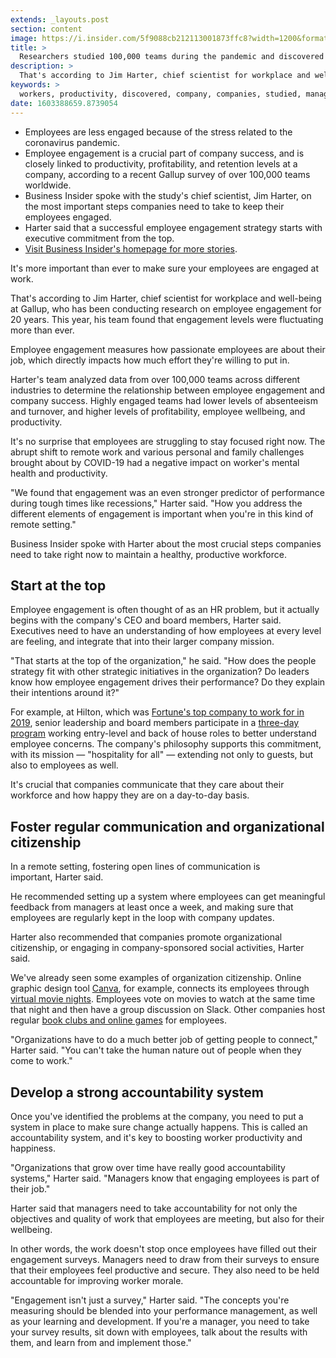 ```yaml
--- 
extends: _layouts.post 
section: content 
image: https://i.insider.com/5f9088cb212113001873ffc8?width=1200&format=jpeg 
title: > 
  Researchers studied 100,000 teams during the pandemic and discovered 3 critical strategies for boosting worker's productivity and happiness right now 
description: > 
  That's according to Jim Harter, chief scientist for workplace and well-being at Gallup, who has been conducting research on employee engagement for 20 years.This year, his team found that engagement levels were fluctuating more than ever.Employee engagement measures how passionate employees are about their job, which directly impacts how much effort they're willing to put in.Harter's team analyzed data from over 100,000 teams across different industries to determine the relationship between employee engagement and company success.Business Insider spoke with Harter about the most crucial steps companies need to take right now to maintain a healthy, productive workforce. 
keywords: > 
  workers, productivity, discovered, company, companies, studied, managers, right, employee, pandemic, teams, levels, strategies, employees, work, happiness, researchers, engagement, harter, need 
date: 1603388659.8739054 
--- 
```

<div><ul class="summary-list">
<li>Employees are less engaged because of the stress related to the coronavirus pandemic.&#160;</li>
<li>Employee engagement is a crucial part of company success, and is closely linked to productivity, profitability, and retention levels at a company, according to a recent Gallup survey of over 100,000 teams worldwide.</li>
<li>Business Insider spoke with the study's chief scientist, Jim Harter, on the most important steps companies need to take to keep their employees engaged.&#160;</li>
<li>Harter said that a successful employee engagement strategy starts with executive commitment from the top.&#160;</li>
<li><a href="https://www.businessinsider.com/?hprecirc-bullet">Visit Business Insider's homepage for more stories</a>.</li>
</ul>
<p id="gpt-post-careers-mobile_in_post_ad-fluid-1" class="ad ad-wrapper fluid in-post only-mobile"></p>

<p id="gpt-post-careers-desktop_in_post_ad-fluid-1" class="ad ad-wrapper fluid in-post only-desktop"></p>
<p>It's more important than ever to make sure your employees are engaged at work.&#160;</p><p>That's according to Jim Harter, chief scientist for workplace and well-being at Gallup, who has been conducting research on employee engagement for 20 years. This year, his team found that engagement levels were fluctuating more than ever.&#160;</p><p>Employee engagement measures how passionate employees are about their job, which directly impacts how much effort they're willing to put in.</p><p>Harter's team analyzed data from over 100,000 teams across different industries to determine the relationship between employee engagement and company success.&#160;Highly engaged teams had lower levels of absenteeism and turnover, and higher levels of profitability, employee wellbeing, and productivity.&#160;</p><p>It's no surprise that employees are struggling to stay focused right now. The abrupt shift to remote work and various personal and family challenges brought about by COVID-19 had a negative impact on worker's mental health and productivity.&#160;</p><p>"We found that engagement was an even stronger predictor of performance during tough times like recessions," Harter said. "How you address the different elements of engagement is important when you're in this kind of remote setting."&#160;</p><p>Business Insider spoke with Harter about the most crucial steps companies need to take right now to maintain a healthy, productive workforce.&#160;</p><h2>Start at the top&#160;</h2><p>Employee engagement is often thought of as an HR problem, but it actually begins with the company's CEO and board members, Harter said. Executives need to have an understanding of how employees at every level are feeling, and integrate that into their larger company mission.&#160;</p>
<p id="gpt-post-careers-mobile_in_post_ad-fluid-2" class="ad ad-wrapper fluid in-post only-mobile"></p>

<p id="gpt-post-careers-desktop_in_post_ad-fluid-2" class="ad ad-wrapper fluid in-post only-desktop"></p>
<p>"That starts at the top of the organization," he said. "How does the people strategy fit with other strategic initiatives in the organization? Do leaders know how employee engagement drives their performance? Do they explain their intentions around it?"&#160;</p><p>For example, at Hilton, which was <a href="https://www.greatplacetowork.com/best-workplaces/100-best/2019">Fortune's top company to work for in 2019</a>, senior leadership and board members participate in a <a href="https://www.forbes.com/sites/danabrownlee/2019/09/04/how-the-best-companies-to-work-for-engage-employees-and-retain-top-talent/#6cca33d11eca">three-day program</a> working entry-level and back of house roles to better understand employee concerns. The company's philosophy supports this commitment, with its mission &#8212; "hospitality for all" &#8212; extending not only to guests, but also to employees as well.&#160;</p><p>It's crucial that companies communicate that they care about their workforce and how happy they are on a day-to-day basis.&#160;</p><h2>Foster regular communication and organizational citizenship</h2><p>In a remote setting, fostering open lines of communication is important,&#160;Harter said.</p><p>He recommended setting up a system where employees can get meaningful feedback from managers at least once a week, and making sure that employees are regularly kept in the loop with company updates.&#160;</p><p>Harter also recommended that companies promote organizational citizenship, or engaging in company-sponsored social activities, Harter said.&#160;</p><p>We've already seen some examples of organization citizenship. Online graphic design tool <a href="https://www.canva.com/">Canva</a>, for example, connects its employees through <a href="https://www.zenefits.com/workest/how-companies-are-doing-virtual-team-building/">virtual movie nights</a>. Employees vote on movies to watch at the same time that night and then have a group discussion on Slack. Other companies host regular <a href="https://www.zenefits.com/workest/how-companies-are-doing-virtual-team-building/">book clubs and online games</a> for employees.&#160;</p><p>"Organizations have to do a much better job of getting people to connect," Harter said. "You can't take the human nature out of people when they come to work."&#160;</p>
<p id="gpt-post-careers-mobile_in_post_ad-fluid-3" class="ad ad-wrapper fluid in-post only-mobile"></p>

<p id="gpt-post-careers-desktop_in_post_ad-fluid-3" class="ad ad-wrapper fluid in-post only-desktop"></p>
<h2><strong>Develop a strong accountability system&#160;</strong></h2><p>Once you've identified the problems at the company, you need to put a system in place to make sure change actually happens. This is called an accountability system, and it's key to boosting worker productivity and happiness.</p><p>"Organizations that grow over time have really good accountability systems," Harter said. "Managers know that engaging employees is part of their job."&#160;</p><p>Harter said that managers need to take accountability for not only the objectives and quality of work that employees are meeting, but also for their wellbeing.&#160;</p><p>In other words, the work doesn't stop once employees have filled out their engagement surveys. Managers need to draw from their surveys to ensure that their employees feel productive and secure. They also need to be held accountable for improving worker morale.&#160;</p><p>"Engagement isn't just a survey," Harter said. "The concepts you're measuring should be blended into your performance management, as well as your learning and development. If you're a manager, you need to take your survey results, sit down with employees, talk about the results with them, and learn from and implement those."&#160;</p>
                  </div>
